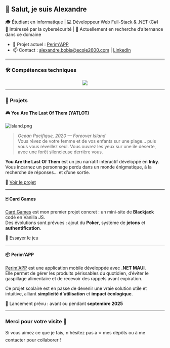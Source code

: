 ## 👋 Salut, je suis Alexandre

🎓 Étudiant en informatique | 💻 Développeur Web Full-Stack & .NET (C#)  
🔐 Intéressé par la cybersécurité | 🤝 Actuellement en recherche d’alternance dans ce domaine

- 🔭 Projet actuel : [Perim'APP](https://github.com/AJA-Corp/perim_app)
- 📫 Contact : alexandre.bobis@ecole2600.com | [LinkedIn](https://www.linkedin.com/in/alexandre-bobis/)

---

### 🛠️ Compétences techniques

<div align="center"> 
  <a href="https://skillicons.dev">
    <img src="https://skillicons.dev/icons?i=cs,js,nodejs,git,vscode,visualstudio,html,css,postgresql,raspberrypi" />
  </a>
</div>

---

### 🚀 Projets

#### 🎮 You Are The Last Of Them (YATLOT)

![Island.png](https://alexshadow3.github.io/my_game/images/island.png)

> *Ocean Pacifique, 2020 — Foreover Island*  
> Vous rêvez de votre femme et de vos enfants sur une plage… puis vous vous réveillez seul. Vous ouvrez les yeux sur une île déserte, avec une forêt silencieuse derrière vous.

**You Are the Last Of Them** est un jeu narratif interactif développé en **Inky**. Vous incarnez un personnage perdu dans un monde énigmatique, à la recherche de réponses... et d’une sortie.

🔗 [Voir le projet](https://github.com/AlexShadow3/YATLOT)

---

#### 🃏 Card Games

[Card Games](https://github.com/AlexShadow3/Card_Games) est mon premier projet concret : un mini-site de **Blackjack** codé en Vanilla JS.  
Des évolutions sont prévues : ajout du **Poker**, système de **jetons** et **authentification**.

🔗 [Essayer le jeu](https://alexshadow3.github.io/Card_Games/Blackjack/index.html)

---

#### 📦 Perim'APP

[Perim'APP](https://github.com/AJA-Corp/perim_app) est une application mobile développée avec **.NET MAUI**.  
Elle permet de gérer les produits périssables du quotidien, d’éviter le gaspillage alimentaire et de recevoir des rappels avant expiration.

Ce projet scolaire est en passe de devenir une vraie solution utile et intuitive, alliant **simplicité d’utilisation** et **impact écologique**.

📅 Lancement prévu : avant ou pendant **septembre 2025**

---

### Merci pour votre visite 🙏

Si vous aimez ce que je fais, n'hésitez pas à ⭐ mes dépôts ou à me contacter pour collaborer !
